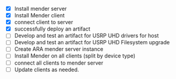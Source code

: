 - [x] Install mender server
- [x] Install Mender client
- [x] connect client to server
- [x] successfully deploy an artifact
- [ ] Develop and test an artifact for USRP UHD drivers for host
- [ ] Develop and test an artifact for USRP UHD Filesystem upgrade
- [ ] Create ARA mender server instance
- [ ] Install Mender on all clients (split by device type)
- [ ] connect all clients to mender server
- [ ] Update clients as needed.